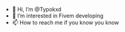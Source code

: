 - 👋 Hi, I’m @Typokxd
- 👀 I’m interested in Fivem developing
- 📫 How to reach me if you know you know
<!---
Typokxd/Typokxd is a ✨ special ✨ repository because its `README.md` (this file) appears on your GitHub profile.
You can click the Preview link to take a look at your changes.
--->
